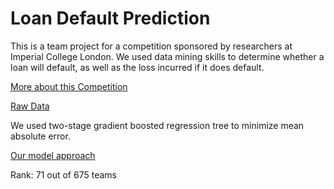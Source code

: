 Loan Default Prediction
====================================================
This is a team project for a competition sponsored by researchers at Imperial College London. We used data mining skills to determine whether a loan will default, as well as the loss incurred if it does default.

[More about this Competition](https://www.kaggle.com/c/loan-default-prediction)

[Raw Data](https://www.kaggle.com/c/loan-default-prediction/data)

We used two-stage gradient boosted regression tree to minimize mean absolute error.

[Our model approach](https://github.com/xtymichael/Loan_Deafault_Prediction/blob/master/Loan%20Default%20Prediction%20Report.pdf)

Rank: 71 out of 675 teams